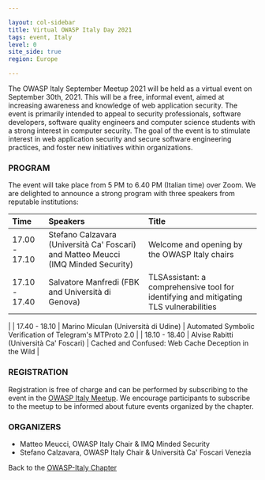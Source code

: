 ```yaml
---

layout: col-sidebar
title: Virtual OWASP Italy Day 2021
tags: event, Italy
level: 0
site_side: true
region: Europe

---
```


The OWASP Italy September Meetup 2021 will be held as a virtual event on September 30th, 2021. This will be a free, informal event, aimed at increasing awareness and knowledge of web application security. The event is primarily intended to appeal to security professionals, software developers, software quality engineers and computer science students with a strong interest in computer security. The goal of the event is to stimulate interest in web application security and secure software engineering practices, and foster new initiatives within organizations.

### PROGRAM

The event will take place from 5 PM to 6.40 PM (Italian time) over Zoom. We are delighted to announce a strong program with three speakers from reputable institutions:

| Time          | Speakers                                                                       | Title |
| :---          | :---                                                                           | :---          |
| 17.00 - 17.10 | Stefano Calzavara (Università Ca' Foscari) and Matteo Meucci (IMQ Minded Security) | Welcome and opening by the OWASP Italy chairs |
| 17.10 - 17.40 | Salvatore Manfredi (FBK and Università di Genova)                              | TLSAssistant: a comprehensive tool for identifying and mitigating TLS vulnerabilities
 |
| 17.40 - 18.10 | Marino Miculan (Università di Udine)                                           | Automated Symbolic Verification of Telegram's MTProto 2.0 |
| 18.10 - 18.40 | Alvise Rabitti (Università Ca' Foscari)                                        | Cached and Confused: Web Cache Deception in the Wild |

### REGISTRATION

Registration is free of charge and can be performed by subscribing to the event in the [OWASP Italy Meetup](https://www.meetup.com/it-IT/owasp-italy-meetup-group/). We encourage participants to subscribe to the meetup to be informed about future events organized by the chapter.

### ORGANIZERS
- Matteo Meucci, OWASP Italy Chair & IMQ Minded Security
- Stefano Calzavara, OWASP Italy Chair & Università Ca' Foscari Venezia

Back to the [OWASP-Italy Chapter](https://owasp.org/www-chapter-italy)
